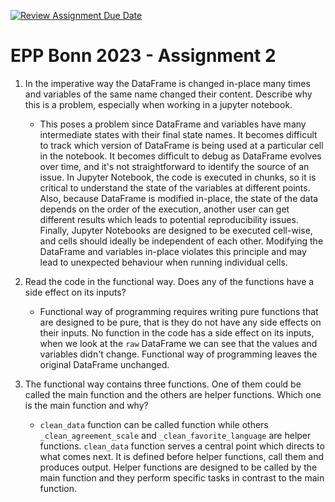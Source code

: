 [![Review Assignment Due Date](https://classroom.github.com/assets/deadline-readme-button-24ddc0f5d75046c5622901739e7c5dd533143b0c8e959d652212380cedb1ea36.svg)](https://classroom.github.com/a/78q9nXCM)
# EPP Bonn 2023 - Assignment 2

1. In the imperative way the DataFrame is changed in-place many times and variables of the same name changed their content. Describe why this is a problem, especially when working in a jupyter notebook.

    - This poses a problem since DataFrame and variables have many intermediate states with their final state names. It becomes difficult to track which version of DataFrame is being used at a particular cell in the notebook.
    It becomes difficult to debug as DataFrame evolves over time, and it's not straightforward to identify the source of an issue. In Jupyter Notebook, the code is executed in chunks, so it is critical to understand the state of the variables at different points. Also, because DataFrame is modified in-place, the state of the data depends on the order of the execution, another user can get different results which leads to potential reproducibility issues. Finally, Jupyter Notebooks are designed to be executed cell-wise, and cells should ideally be independent of each other. Modifying the DataFrame and variables in-place violates this principle and may lead to unexpected behaviour when running individual cells.

2. Read the code in the functional way. Does any of the functions have a side effect on its inputs?

    - Functional way of programming requires writing pure functions that are designed to be pure, that is they do not have any side effects on their inputs. No function in the code has a side effect on its inputs, when we look at the `raw` DataFrame we can see that the values and variables didn't change. Functional way of programming leaves the original DataFrame unchanged.

3. The functional way contains three functions. One of them could be called the main function and the others are helper functions. Which one is the main function and why?

    - `clean_data` function can be called function while others `_clean_agreement_scale` and `_clean_favorite_language` are helper functions. `clean_data` function serves a central point which directs to what comes next. It is defined before helper functions, call them and produces output. Helper functions are designed to be called by the main function and they perform specific tasks in contrast to the main function.